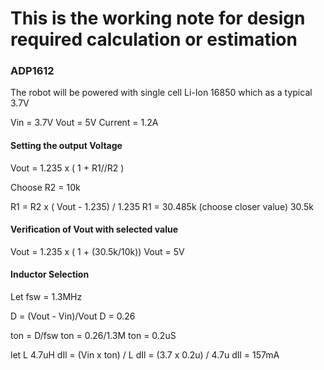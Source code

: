 # This is the working note for design required calculation or estimation


### ADP1612
The robot will be powered with  single cell Li-Ion 16850 which as a typical 3.7V

Vin = 3.7V
Vout = 5V
Current = 1.2A

#### Setting the output Voltage

   Vout = 1.235 x ( 1 + R1//R2 )

   Choose R2 = 10k

   R1 = R2 x ( Vout - 1.235) / 1.235
   R1 = 30.485k (choose closer value) 30.5k

#### Verification of Vout with selected value

   Vout = 1.235 x ( 1 + (30.5k/10k))
   Vout = 5V

#### Inductor Selection

   Let fsw = 1.3MHz
 
   D = (Vout - Vin)/Vout
   D = 0.26

   ton = D/fsw
   ton = 0.26/1.3M
   ton = 0.2uS

   let L 4.7uH
   dIl = (Vin x ton) / L
   dIl = (3.7 x 0.2u) / 4.7u
   dIl = 157mA






